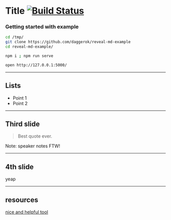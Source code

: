 # Title [![Build Status](https://travis-ci.org/daggerok/reveal-md-example.svg?branch=master)](https://travis-ci.org/daggerok/reveal-md-example)

### Getting started with example

```bash
cd /tmp/
git clone https://github.com/daggerok/reveal-md-example
cd reveal-md-example/

npm i ; npm run serve

open http://127.0.0.1:5000/
```

---

## Lists

* Point 1
* Point 2

---

## Third slide

> Best quote ever.

Note: speaker notes FTW!

---

## 4th slide

yeap

---

## resources

[nice and helpful tool](https://github.com/webpro/reveal-md)
